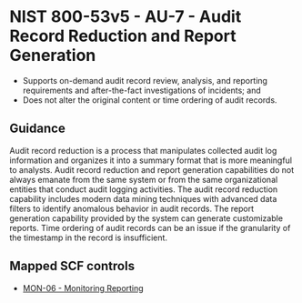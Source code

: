 # NIST 800-53v5 - AU-7 - Audit Record Reduction and Report Generation
- Supports on-demand audit record review, analysis, and reporting requirements and after-the-fact investigations of incidents; and
- Does not alter the original content or time ordering of audit records.
## Guidance
Audit record reduction is a process that manipulates collected audit log information and organizes it into a summary format that is more meaningful to analysts. Audit record reduction and report generation capabilities do not always emanate from the same system or from the same organizational entities that conduct audit logging activities. The audit record reduction capability includes modern data mining techniques with advanced data filters to identify anomalous behavior in audit records. The report generation capability provided by the system can generate customizable reports. Time ordering of audit records can be an issue if the granularity of the timestamp in the record is insufficient.
## Mapped SCF controls
- [MON-06 - Monitoring Reporting](../scf/mon-06-monitoringreporting.md)